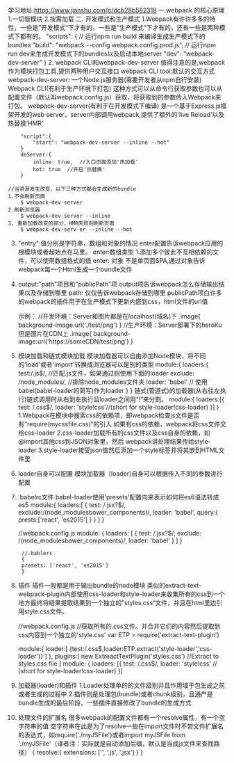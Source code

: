 
学习地址:https://www.jianshu.com/p/dcb28b582318
一.webpack 的核心原理
    1.一切皆模块
    2.按需加载
二. 开发模式和生产模式
    1.Webpack有许许多多的特性，一些是”开发模式“下才有的，一些是”生产模式“下才有的，还有一些是两种模式下都有的。
    "scripts": {
    // 运行npm run build 来编译生成生产模式下的bundles
    "build": "webpack --config webpack.config.prod.js",
    // 运行npm run dev来生成开发模式下的bundles以及启动本地server
    "dev": "webpack-dev-server"
    }
    2.  webpack CLI和webpack-dev-server
        值得注意的是,webpack作为模块打包工具,提供两种用户交互接口
        webpack CLI tool:默认的交互方式
        webpack-dev-server: 一个Node.js服务器(需要开发者从npm自行安装)
        Webpack CLI(有利于生产环境下打包)
        这种方式可以从命令行获取参数也可以从配置文件（默认叫webpack.config.js）获取，将获取到的参数传入Webpack来打包。
        webpack-dev-server(有利于在开发模式下编译)
        是一个基于Express.js框架开发的web server，server内部调用webpack,提供了额外的'live Reload'以及热替换‘HMR’

        "script":{
            "start": "webpack-dev-server --inline --hot"
        }
        deServer:{
            inline: true,  //入口页面添加'热加载'
            hot: true  //开启'热替换'
        }

    //当资源发生改变，以下三种方式都会生成新的bundle
    1.不会刷新页面
        $ webpack-dev-server
    2.刷新浏览器
        $ webpack-dev-server --inline
    3. 重新加载改变的部分，HMR失败则刷新页面
        $ webpack-dev-serv er --inline --hot
3. "entry":值分别是字符串，数组和对象的情况
    enter配置告诉webpack应用的根模块或者起始点在马里。
    enter:数组类型
        1.添加多个彼此不互相依赖的文件，可以使用数组格式的值
    enter: 对象
        不是单页面SPA,通过对象告诉webpack每一个Html生成一个bundle文件

4. output:"path"项目和"publicPath"项
    output项告诉webpack怎么存储输出结果以及存储到哪里
    path: 仅仅告诉webpack存储到哪里
    publicPath项白许多的webpack的插件用于在生产模式下更新内嵌到css，html文件的url值

    示例：
    //开发环境：Server和图片都是在localhost(域名)下
    .image{
        background-image:url('./test/png')
    }
    //生产环境：Server部署下的heroKu但是图片在CDN上
    .image{
        background-image:url('https://someCDN/test/png')
    }

5. 模块加载和链式模块加载
    模块加载器可以自由添加Node模块，将不同的'load'或者'import'转换成浏览器可以是别的类型
    module:{
        loaders:{
            test:/\.js$/, //匹配.js文件，如果通过则使用下面的loader
            exclude: /node_modules/, //排除node_modules文件夹
            loader: 'babel' // 使用babel(babel-loader的简写)作为loader
        }
    }
    链式(管道式)的加载器(从右往左执行)链式调用时从右到左执行且loader之间用“!”来分割。
    module:{
        loaders:[{
            test: /\.css$/,
            loader: 'style!css'//(short for style-loader!css-loader)
        }]
    }
    1.Webpack在模块中搜索css的依赖项，即webpack检查js文件是否有"require(mycssfile.css)"的引入
     如果有css的依赖，webpack将css文件交给css-loader
    2.css-loader加载所有的css文件以及css自身的依赖，如@import其他css到JSON对象里，然后
    webpack讲处理结果传给style-loader
    3.style-loader接受json值然后添加一个style标签并将其嵌到HTML文件里

6. loader自身可以配置
    模块加载器（loader)自身可以根据传入不同的参数进行配置

7. .babelrc文件
    babel-loader使用'presets'配置向来表示如何将es6语法转成es5
    module:{
        loaders:[
            {
                test: /\.jsx?$/,
                exclude:/(node_modulesbower_components)/,
                loader: 'babel',
                query:{
                    prests:['react', 'es2015']
                }
            }
        ]
    }
    <!-- .bablerc会单独放一个文件 -->
    //webpack.config.js 
        module: {
        loaders: [
            {
            test: /\.jsx?$/,
            exclude: /(node_modulesbower_components)/,
            loader: 'babel'
            }
        ]
        }

        //.bablerc
        {
        presets: ['react', 'es2015']
        }

8. 插件
    插件一般都是用于输出bundle的node模块
    类似的extract-text-webpack-plugin内部使用css-loader和style-loader来收集所有的css到一个地方最终将结果提取结果到一个独立的”styles.css“文件，并且在html里边引用style.css文件。
    
    //webpack.config.js 
    //获取所有的.css文件。并合并它们的内容然后提取到css内容到一个独立的'style.css'
    var ETP = require('extract-text-plugin')

    module:{
        loader:[
            {test:/\.css$,loader:ETP.extract('style-loader','css-loader')}
        ]
    },
    plugins:[
        new ExtreactTextPlugin('styles.css') //Extract to styles.css file
    ]
    module: {
        loaders: [{
        test: /\.css$/,
        loader: 'style!css' // (short for style-loader!css-loader)
    }]

9. 加载器(loader)和插件
    1.Loader处理单的的文件级别并且作用域于包生成之前或者生成的过程中
    2.插件则是处理包(bundle)或者chunk级别，且通产是bundle生成的最后阶段，一些插件直接修改了bundle的生成方式

10. 处理文件的扩展名
    很多webpack的配置文件都有一个resolve属性，有一个空字符串的值
    空字符串在此是为了resolve一些在import文件时不带文件扩展名的表达式，如require('./myJSFile')或者import myJSFile from './myJSFile'（译者注：实际就是自动添加后缀，默认是当成js文件来查找路径）
    {
        resolve:{
            extensions: ['', '.js', '.jsx']
        }
    }




